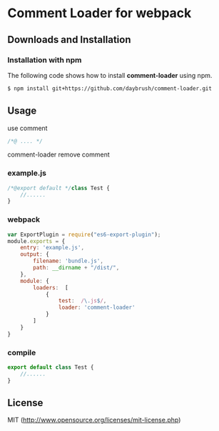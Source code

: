 # Comment Loader for webpack

## Downloads and Installation

### Installation with npm

The following code shows how to install **comment-loader** using npm.

```bash
$ npm install git+https://github.com/daybrush/comment-loader.git
```


## Usage

use comment

```javascript
/*@ .... */
```
comment-loader remove comment 







### example.js
``` javascript
/*@export default */class Test {
    //......
}


```


### webpack
``` javascript
var ExportPlugin = require("es6-export-plugin");
module.exports = {
    entry: 'example.js',
    output: {
        filename: 'bundle.js',
        path: __dirname + "/dist/",
    },
    module: {
        loaders:  [
            {
                test:  /\.js$/,
                loader: 'comment-loader'
            }
        ]
    }
}
```


### compile
``` javascript
export default class Test {
    //......
}
```



## License

MIT (http://www.opensource.org/licenses/mit-license.php)
